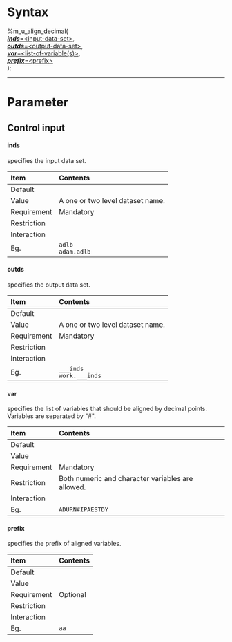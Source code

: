 
# Syntax

%m_u_align_decimal(<br>
[***inds***=&lt;input-data-set&gt;](#inds), <br>
[***outds***=&lt;output-data-set&gt;](#outds),<br>
[***var***=&lt;list-of-variable(s)&gt;](#var),<br>
[***prefix***=&lt;prefix&gt;](#prefix)<br>
);

---
# Parameter

## Control input

#### inds
specifies the input data set.

Item|Contents
:---|:---
Default|
Value| A one or two level dataset name. 
Requirement|Mandatory
Restriction|
Interaction|
Eg.|`adlb` <br>`adam.adlb`

#### outds
specifies the output data set.

Item|Contents
:---|:---
Default|
Value| A one or two level dataset name. 
Requirement|Mandatory
Restriction|
Interaction|
Eg.|`___inds` <br>`work.___inds` 

#### var
specifies the list of variables that should be aligned by decimal points. Variables are separated by "#". <br>   

Item|Contents
:---|:---
Default|
Value|
Requirement|Mandatory
Restriction|Both numeric and character variables are allowed.
Interaction|
Eg.|`ADURN#IPAESTDY`

#### prefix
specifies the prefix of aligned variables.
  
Item|Contents
:---|:---
Default|
Value|
Requirement|Optional
Restriction|
Interaction|
Eg.|`aa`




